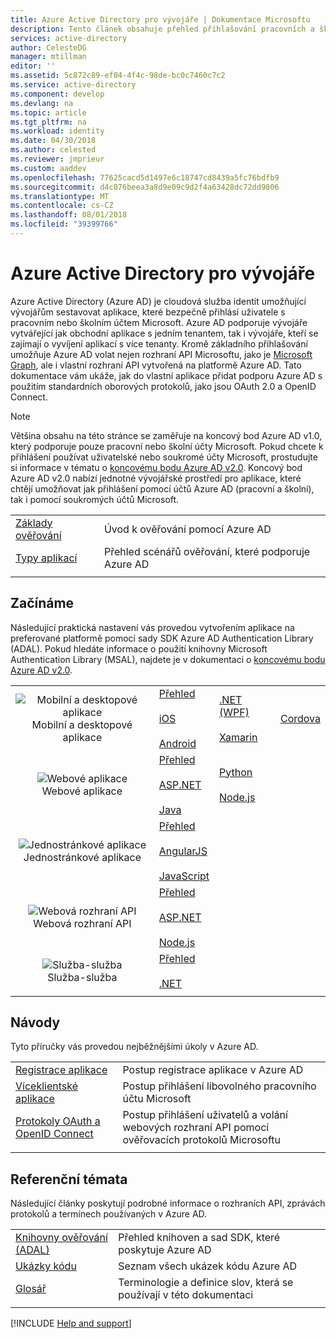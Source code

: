 ```yaml
---
title: Azure Active Directory pro vývojáře | Dokumentace Microsoftu
description: Tento článek obsahuje přehled přihlašování pracovních a školních účtů Microsoft pomocí Azure Active Directory.
services: active-directory
author: CelesteDG
manager: mtillman
editor: ''
ms.assetid: 5c872c89-ef04-4f4c-98de-bc0c7460c7c2
ms.service: active-directory
ms.component: develop
ms.devlang: na
ms.topic: article
ms.tgt_pltfrm: na
ms.workload: identity
ms.date: 04/30/2018
ms.author: celested
ms.reviewer: jmprieur
ms.custom: aaddev
ms.openlocfilehash: 77625cacd5d1497e6c18747cd8439a5fc76bdfb9
ms.sourcegitcommit: d4c076beea3a8d9e09c9d2f4a63428dc72dd9806
ms.translationtype: MT
ms.contentlocale: cs-CZ
ms.lasthandoff: 08/01/2018
ms.locfileid: "39399766"
---
```

# <a name="azure-active-directory-for-developers"></a>Azure Active Directory pro vývojáře

Azure Active Directory (Azure AD) je cloudová služba identit umožňující vývojářům sestavovat aplikace, které bezpečně přihlásí uživatele s pracovním nebo školním účtem Microsoft. Azure AD podporuje vývojáře vytvářející jak obchodní aplikace s jedním tenantem, tak i vývojáře, kteří se zajímají o vyvíjení aplikací s více tenanty. Kromě základního přihlašování umožňuje Azure AD volat nejen rozhraní API Microsoftu, jako je [Microsoft Graph](https://developer.microsoft.com/en-us/graph/docs/concepts/overview), ale i vlastní rozhraní API vytvořená na platformě Azure AD. Tato dokumentace vám ukáže, jak do vlastní aplikace přidat podporu Azure AD s použitím standardních oborových protokolů, jako jsou OAuth 2.0 a OpenID Connect.

> [!NOTE]
> Většina obsahu na této stránce se zaměřuje na koncový bod Azure AD v1.0, který podporuje pouze pracovní nebo školní účty Microsoft. Pokud chcete k přihlášení používat uživatelské nebo soukromé účty Microsoft, prostudujte si informace v tématu o [koncovému bodu Azure AD v2.0](active-directory-appmodel-v2-overview.md). Koncový bod Azure AD v2.0 nabízí jednotné vývojářské prostředí pro aplikace, které chtějí umožňovat jak přihlášení pomocí účtů Azure AD (pracovní a školní), tak i pomocí soukromých účtů Microsoft.

| | |
| --- | --- |
|[Základy ověřování](active-directory-authentication-scenarios.md) | Úvod k ověřování pomocí Azure AD |
|[Typy aplikací](active-directory-authentication-scenarios.md#application-types-and-scenarios) | Přehled scénářů ověřování, které podporuje Azure AD |      
| | |

## <a name="get-started"></a>Začínáme
Následující praktická nastavení vás provedou vytvořením aplikace na preferované platformě pomocí sady SDK Azure AD Authentication Library (ADAL). Pokud hledáte informace o použití knihovny Microsoft Authentication Library (MSAL), najdete je v dokumentaci o [koncovému bodu Azure AD v2.0](active-directory-appmodel-v2-overview.md).

|  |  |  |  |
| --- | --- | --- | --- |
| <center>![Mobilní a desktopové aplikace](./media/active-directory-developers-guide/NativeApp_Icon.png)<br />Mobilní a desktopové aplikace</center> | [Přehled](active-directory-authentication-scenarios.md#native-application-to-web-api)<br /><br />[iOS](active-directory-devquickstarts-ios.md)<br /><br />[Android](active-directory-devquickstarts-android.md) | [.NET (WPF)](active-directory-devquickstarts-dotnet.md)<br /><br />[Xamarin](active-directory-devquickstarts-xamarin.md) | [Cordova](active-directory-devquickstarts-cordova.md) |
| <center>![Webové aplikace](./media/active-directory-developers-guide/Web_app.png)<br />Webové aplikace</center> | [Přehled](active-directory-authentication-scenarios.md#web-browser-to-web-application)<br /><br />[ASP.NET](active-directory-devquickstarts-webapp-dotnet.md)<br /><br />[Java](https://github.com/Azure-Samples/active-directory-java-webapp-openidconnect) | [Python](https://github.com/Azure-Samples/active-directory-python-webapp-graphapi)<br/><br/> [Node.js](active-directory-devquickstarts-openidconnect-nodejs.md) | |
| <center>![Jednostránkové aplikace](./media/active-directory-developers-guide/SPA.png)<br />Jednostránkové aplikace</center> | [Přehled](active-directory-authentication-scenarios.md#single-page-application-spa)<br /><br />[AngularJS](active-directory-devquickstarts-angular.md)<br /><br />[JavaScript](https://github.com/Azure-Samples/active-directory-javascript-singlepageapp-dotnet-webapi) |  |  |
| <center>![Webová rozhraní API](./media/active-directory-developers-guide/Web_API.png)<br />Webová rozhraní API</center> | [Přehled](active-directory-authentication-scenarios.md#web-application-to-web-api)<br /><br />[ASP.NET](active-directory-devquickstarts-webapi-dotnet.md)<br /><br />[Node.js](active-directory-devquickstarts-webapi-nodejs.md) | &nbsp; |
| <center>![Služba-služba](./media/active-directory-developers-guide/Service_App.png)<br />Služba-služba</center> | [Přehled](active-directory-authentication-scenarios.md#daemon-or-server-application-to-web-api)<br /><br />[.NET](active-directory-code-samples.md#daemon-applications-accessing-web-apis-with-the-applications-identity)|  |
|  |  |  |  |  |

## <a name="how-to-guides"></a>Návody
Tyto příručky vás provedou nejběžnějšími úkoly v Azure AD.

|                                                                           |  |
|---------------------------------------------------------------------------| --- |
|[Registrace aplikace](active-directory-integrating-applications.md)           | Postup registrace aplikace v Azure AD |
|[Víceklientské aplikace](active-directory-devhowto-multi-tenant-overview.md)    | Postup přihlášení libovolného pracovního účtu Microsoft |
|[Protokoly OAuth a OpenID Connect](active-directory-protocols-openid-connect-code.md)| Postup přihlášení uživatelů a volání webových rozhraní API pomocí ověřovacích protokolů Microsoftu |
|  |  |

## <a name="reference-topics"></a>Referenční témata
Následující články poskytují podrobné informace o rozhraních API, zprávách protokolů a termínech používaných v Azure AD.

|                                                                                   | |
| ----------------------------------------------------------------------------------| --- |
| [Knihovny ověřování (ADAL)](active-directory-authentication-libraries.md)   | Přehled knihoven a sad SDK, které poskytuje Azure AD |
| [Ukázky kódu](active-directory-code-samples.md)                                  | Seznam všech ukázek kódu Azure AD |
| [Glosář](active-directory-dev-glossary.md)                                      | Terminologie a definice slov, která se používají v této dokumentaci |
|  |  |


[!INCLUDE [Help and support](../../../includes/active-directory-develop-help-support-include.md)]
